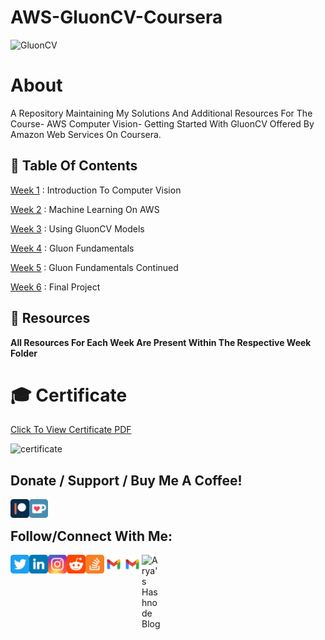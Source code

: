 # AWS-GluonCV-Coursera

![GluonCV](https://github.com/aryashah2k/AWS-GluonCV-Coursera/blob/main/assets/GluonCV.png)

# About

A Repository Maintaining My Solutions And Additional Resources For The Course- AWS Computer Vision- Getting Started With GluonCV Offered By Amazon Web Services On Coursera.

## 📖 Table Of Contents

<a href="https://github.com/aryashah2k/AWS-GluonCV-Coursera/tree/main/Week%201">Week 1</a> : Introduction To Computer Vision

<a href="https://github.com/aryashah2k/AWS-GluonCV-Coursera/tree/main/Week%202">Week 2</a> : Machine Learning On AWS

<a href="https://github.com/aryashah2k/AWS-GluonCV-Coursera/tree/main/Week%203">Week 3</a> : Using GluonCV Models

<a href="https://github.com/aryashah2k/AWS-GluonCV-Coursera/tree/main/Week%204">Week 4</a> : Gluon Fundamentals

<a href="https://github.com/aryashah2k/AWS-GluonCV-Coursera/tree/main/Week%205">Week 5</a> : Gluon Fundamentals Continued

<a href="https://github.com/aryashah2k/AWS-GluonCV-Coursera/tree/main/Week-6">Week 6</a> : Final Project

## 📖 Resources

**All Resources For Each Week Are Present Within The Respective Week Folder**

# 🎓 Certificate

<a href="https://github.com/aryashah2k/AWS-GluonCV-Coursera/blob/main/assets/AWS%20Gluon%20CV.pdf">Click To View Certificate PDF</a>

![certificate](https://github.com/aryashah2k/AWS-GluonCV-Coursera/blob/main/assets/Certificate%20Image.png)

## Donate / Support / Buy Me A Coffee!

<a href="https://www.patreon.com/bePatron?u=45451225">
<img align="left" alt="Arya Shah | Patreon" width="30px" src="https://github.com/edent/SuperTinyIcons/blob/master/images/svg/patreon.svg" />
</a>	

<a href="https://ko-fi.com/aryashah">
<img align="left" alt="Arya Shah | Ko-Fi" width="30px" src="https://github.com/edent/SuperTinyIcons/blob/master/images/svg/ko-fi.svg" />
</a>
<br>
	
## Follow/Connect With Me:
	
<a href="https://twitter.com/aryashah2k">
  <img align="left" alt="Arya Shah | Twitter" width="30px" src="https://github.com/edent/SuperTinyIcons/blob/master/images/svg/twitter.svg" />
</a>
<a href="https://www.linkedin.com/in/arya--shah/">
  <img align="left" alt="Arya's LinkedIn" width="30px" src="https://github.com/edent/SuperTinyIcons/blob/master/images/svg/linkedin.svg" />
</a>
<a href="https://www.instagram.com/arya_shah_00/">
  <img align="left" alt="Arya's Instagram" width="30px" src="https://github.com/edent/SuperTinyIcons/blob/master/images/svg/instagram.svg" />
</a>
<a href="https://www.reddit.com/user/aryashah2k/">
  <img align="left" alt="Arya's Reddit" width="30px" src="https://github.com/edent/SuperTinyIcons/blob/master/images/svg/reddit.svg" />
</a>
<a href="https://stackoverflow.com/users/13949231/aryashah2k">
  <img align="left" alt="Arya's Stackoverlfow" width="30px" src="https://github.com/edent/SuperTinyIcons/blob/master/images/svg/stackoverflow.svg" />
</a>
<a href="mailto:aryashah2k@gmail.com">
  <img align="left" alt="Arya's Person Email" width="30px" src="https://github.com/edent/SuperTinyIcons/blob/master/images/svg/gmail.svg" />
</a>
<a href="mailto:arya.shah82@nmims.edu.in">
  <img align="left" alt="Arya's Institute Email" width="30px" src="https://github.com/edent/SuperTinyIcons/blob/master/images/svg/gmail.svg" />
</a>
<a href="https://aryashah.hashnode.dev">
  <img align="left" alt="Arya's Hashnode Blog" width="30px" src="https://github.com/aryashah2k/aryashah2k/blob/main/assets/hashnode.svg" />
</a>